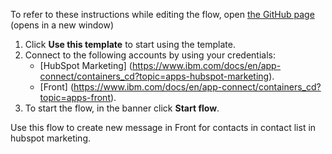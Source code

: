 To refer to these instructions while editing the flow, open [the GitHub page](https://github.com/ot4i/app-connect-templates/blob/main/resources/markdown/Create%20new%20front%20comments%20when%20deal%20stages%20get%20updated%20in%20hubSpot_instructions.md) (opens in a new window)

1. Click **Use this template** to start using the template.
2. Connect to the following accounts by using your credentials:
   - [HubSpot Marketing] (https://www.ibm.com/docs/en/app-connect/containers_cd?topic=apps-hubspot-marketing).
   - [Front] (https://www.ibm.com/docs/en/app-connect/containers_cd?topic=apps-front).
3. To start the flow, in the banner click **Start flow**.

Use this flow to create new message in Front for contacts in contact list in hubspot marketing.
